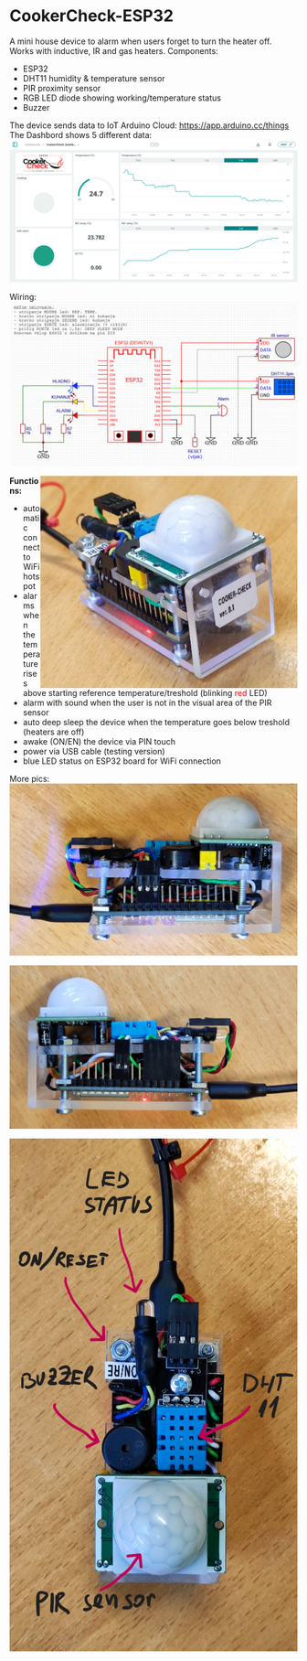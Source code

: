 # CookerCheck-ESP32
A mini house device to alarm when users forget to turn the heater off. Works with inductive, IR and gas heaters.
Components:

- ESP32
- DHT11 humidity & temperature sensor
- PIR proximity sensor
- RGB LED diode showing working/temperature status
- Buzzer

The device sends data to IoT Arduino Cloud: https://app.arduino.cc/things
The Dashbord shows 5 different data: 
![image](https://github.com/vasjamarkic/CookerCheck-ESP32/blob/main/DashboardIotArduino.png)

Wiring:
![image](https://github.com/vasjamarkic/CookerCheck-ESP32/blob/main/Sheme_ESP32_CC.png)


<a href="url"><img src="https://github.com/vasjamarkic/CookerCheck-ESP32/blob/main/PIC1.jpg" align="right" width="450" ></a>

**Functions:**
- automatic connect to WiFi hotspot
- alarms when the temperature rises above starting reference temperature/treshold (blinking <span style="color:red">red</span> LED)
- alarm with sound when the user is not in the visual area of the PIR sensor
- auto deep sleep the device when the temperature goes below treshold (heaters are off)
- awake (ON/EN) the device via PIN touch
- power via USB cable (testing version)
- blue LED status on ESP32 board for WiFi connection



More pics:
![image](https://github.com/vasjamarkic/CookerCheck-ESP32/blob/main/PIC2.jpg)

![image](https://github.com/vasjamarkic/CookerCheck-ESP32/blob/main/PIC3.jpg)

![image](https://github.com/vasjamarkic/CookerCheck-ESP32/blob/main/PIC4.jpg)
